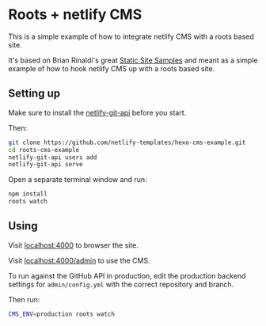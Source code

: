 # Roots + netlify CMS

This is a simple example of how to integrate netlify CMS with a roots based site.

It's based on Brian Rinaldi's great [Static Site Samples](https://github.com/remotesynth/Static-Site-Samples) and meant as a simple example of how to hook netlify CMS up with a roots based site.

## Setting up

Make sure to install the [netlify-git-api](https://github.com/netlify/netlify-git-api) before you start.

Then:

```bash
git clone https://github.com/netlify-templates/hexo-cms-example.git
cd roots-cms-example
netlify-git-api users add
netlify-git-api serve
```

Open a separate terminal window and run:

```bash
npm install
roots watch
```

## Using

Visit [localhost:4000](http://localhost:4000/) to browser the site.

Visit [localhost:4000/admin](http://localhost:4000/admin) to use the CMS.

To run against the GitHub API in production, edit the production backend settings for `admin/config.yml` with the correct repository and branch.

Then run:

```bash
CMS_ENV=production roots watch
```
